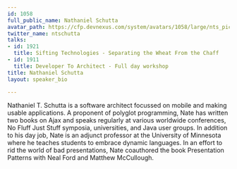 ```yaml
---
id: 1058
full_public_name: Nathaniel Schutta
avatar_path: https://cfp.devnexus.com/system/avatars/1058/large/nts_pic_400x400.jpg?1510766283
twitter_name: ntschutta
talks:
- id: 1921
  title: Sifting Technologies - Separating the Wheat From the Chaff
- id: 1911
  title: Developer To Architect - Full day workshop
title: Nathaniel Schutta
layout: speaker_bio

---
```

Nathaniel T. Schutta is a software architect focussed on mobile and making usable applications. A proponent of polyglot programming, Nate has written two books on Ajax and speaks regularly at various worldwide conferences, No Fluff Just Stuff symposia, universities, and Java user groups. In addition to his day job, Nate is an adjunct professor at the University of Minnesota where he teaches students to embrace dynamic languages. In an effort to rid the world of bad presentations, Nate coauthored the book Presentation Patterns with Neal Ford and Matthew McCullough.
